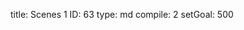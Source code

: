title:          Scenes 1
ID:             63
type:           md
compile:        2
setGoal:        500


